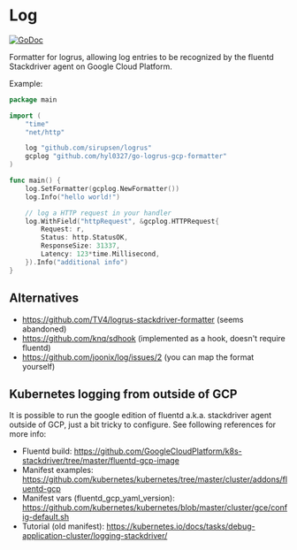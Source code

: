 # Log

[![GoDoc](https://img.shields.io/badge/godoc-reference-blue.svg?style=flat)](https://godoc.org/github.com/joonix/log)

Formatter for logrus, allowing log entries to be recognized by the fluentd
Stackdriver agent on Google Cloud Platform.

Example:

```go
package main

import (
	"time"
	"net/http"

	log "github.com/sirupsen/logrus"
	gcplog "github.com/hyl0327/go-logrus-gcp-formatter"
)

func main() {
	log.SetFormatter(gcplog.NewFormatter())
	log.Info("hello world!")

	// log a HTTP request in your handler
	log.WithField("httpRequest", &gcplog.HTTPRequest{
		Request: r,
		Status: http.StatusOK,
		ResponseSize: 31337,
		Latency: 123*time.Millisecond,
	}).Info("additional info")
}
```

## Alternatives

- https://github.com/TV4/logrus-stackdriver-formatter (seems abandoned)
- https://github.com/knq/sdhook (implemented as a hook, doesn't require fluentd)
- https://github.com/joonix/log/issues/2 (you can map the format yourself)

## Kubernetes logging from outside of GCP

It is possible to run the google edition of fluentd a.k.a. stackdriver agent outside of GCP,
just a bit tricky to configure. See following references for more info:

- Fluentd build: https://github.com/GoogleCloudPlatform/k8s-stackdriver/tree/master/fluentd-gcp-image
- Manifest examples: https://github.com/kubernetes/kubernetes/tree/master/cluster/addons/fluentd-gcp
- Manifest vars (fluentd_gcp_yaml_version): https://github.com/kubernetes/kubernetes/blob/master/cluster/gce/config-default.sh
- Tutorial (old manifest): https://kubernetes.io/docs/tasks/debug-application-cluster/logging-stackdriver/
